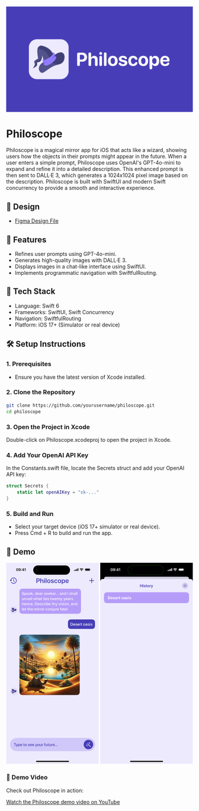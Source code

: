 ![Philoscope Cover](Cover.png)

# Philoscope

Philoscope is a magical mirror app for iOS that acts like a wizard, showing users how the objects in their prompts might appear in the future. When a user enters a simple prompt, Philoscope uses OpenAI's GPT-4o-mini to expand and refine it into a detailed description. This enhanced prompt is then sent to DALL·E 3, which generates a 1024x1024 pixel image based on the description. Philoscope is built with SwiftUI and modern Swift concurrency to provide a smooth and interactive experience.

## 🎨 Design
- [Figma Design File](https://www.figma.com/design/IioIHIcXR84xL3Qt4sKZST/Philoscope?node-id=41-584&t=Eq81A30wyrU9TKdt-1)

## 🚀 Features
- Refines user prompts using GPT-4o-mini.
- Generates high-quality images with DALL·E 3.
- Displays images in a chat-like interface using SwiftUI.
- Implements programmatic navigation with SwiftfulRouting.

## 🧰 Tech Stack
- Language: Swift 6
- Frameworks: SwiftUI, Swift Concurrency
- Navigation: SwiftfulRouting
- Platform: iOS 17+ (Simulator or real device)

## 🛠 Setup Instructions

### 1. Prerequisites
- Ensure you have the latest version of Xcode installed.

### 2. Clone the Repository
```bash
git clone https://github.com/yourusername/philoscope.git
cd philoscope
```

### 3. Open the Project in Xcode
Double-click on Philoscope.xcodeproj to open the project in Xcode.

### 4. Add Your OpenAI API Key
In the Constants.swift file, locate the Secrets struct and add your OpenAI API key:

```swift
struct Secrets {
    static let openAIKey = "sk-..."
}
```

### 5. Build and Run
- Select your target device (iOS 17+ simulator or real device).
- Press Cmd + R to build and run the app.

## 📱 Demo

<p align="center">
  <img src="home-view.PNG" alt="Philoscope Home View - Chat Interface with Desert Oasis Example" width="250"/>
  <img src="history-view.PNG" alt="Philoscope History View" width="250"/>
</p>

### 🎥 Demo Video

Check out Philoscope in action:

[Watch the Philoscope demo video on YouTube](https://youtube.com/shorts/VuNs3bYFKZM)
